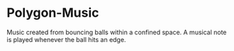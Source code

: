 # Polygon-Music

Music created from bouncing balls within a confined space. A musical note is played whenever the ball hits an edge.
